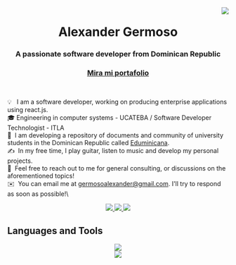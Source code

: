<img align="right" src="https://visitor-badge.laobi.icu/badge?page_id=salesp07.salesp07" />

<h1 align="center">Alexander Germoso </h1>
<h3 align="center">A passionate software developer from Dominican Republic</h3>
<h3 align="center">
  <a href="https://agency-portfolio-three.vercel.app/" target="_blank">
  Mira mi portafolio
  </a>
</h3>
  
  
<br>



💡 &nbsp; I am a software developer, working on producing enterprise applications using react.js.\
🎓&nbsp;Engineering in computer systems - UCATEBA / Software Developer Technologist - ITLA \
🌱 &nbsp;I am developing a repository of documents and community of university students in the Dominican Republic called [Eduminicana](eduminicana.com).\
✍️ &nbsp;In my free time, I play guitar, listen to music and develop my personal projects.\
💬 &nbsp;Feel free to reach out to me for general consulting, or discussions on the aforementioned topics!\
✉️ &nbsp;You can email me at germosoalexander@gmail.com. I'll try to respond as soon as possible!\



<div align="center"> 
  <a href="mailto:germosoalexander@gmail.com">
    <img src="https://img.shields.io/badge/Gmail-333333?style=for-the-badge&logo=gmail&logoColor=red" />
  </a>
  <a href="https://www.linkedin.com/in/alexandergermoso" target="_blank">
    <img src="https://img.shields.io/badge/LinkedIn-0077B5?style=for-the-badge&logo=linkedin&logoColor=white" target="_blank" />
  </a>
  <a href="https://germoso.tech" target="_blank">
     <img src="https://img.shields.io/badge/Portfolio-FF5722?style=for-the-badge&logo=todoist&logoColor=white" target="_blank" /> 
  </a>
</div>



## Languages and Tools
<div align="center">
    <img src="https://skillicons.dev/icons?i=js,ts,react,tailwind,jest,bash,linux,css,bootstrap,html,vscode,nodejs,express"/><br>
    <img src="https://skillicons.dev/icons?i=figma,firebase,github,mongodb,mysql,sass,webpack" />
</div>
   
<br/>

